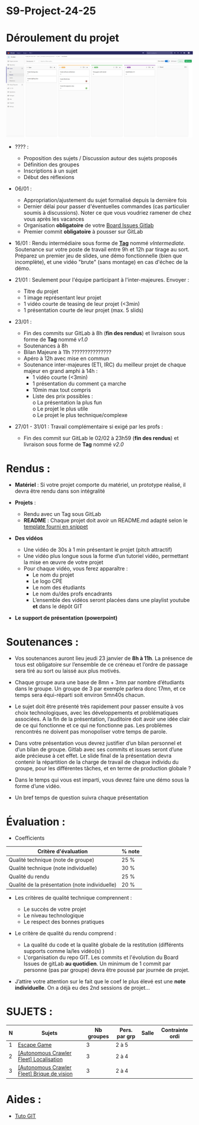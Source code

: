 # S9-Project-24-25

# Déroulement du projet

![GitLab Board](https://raw.githubusercontent.com/cpe-majeure-robotique/S9-Project-19-20/master/images/GitLab_Board.png)

- ???? : 
  - Proposition des sujets / Discussion autour des sujets proposés
  - Définition des groupes
  - Inscriptions à un sujet
  - Début des réflexions

- 06/01 : 
  - Appropriation/ajustement du sujet formalisé depuis la dernière fois
  - Dernier délai pour passer d'éventuelles commandes (cas particulier soumis à discussions). Noter ce que vous voudriez ramener de chez vous après les vacances
  - Organisation **obligatoire** de votre [Board Issues Gitlab](https://www.youtube.com/watch?v=CiolDtBIOA0)
  - Premier commit **obligatoire** à pousser sur GitLab


- 16/01 : Rendu intermédiaire sous forme de **[Tag](https://docs.gitlab.com/ee/university/training/topics/tags.html)** nommé *vIntermediate*. Soutenance  sur votre poste de travail entre 9h et 12h par tirage au sort. Préparez un premier jeu de slides, une démo fonctionnelle (bien que incomplète), et une vidéo "brute" (sans montage) en cas d'échec de la démo.
  
- 21/01 : Seulement pour l'équipe participant à l'inter-majeures. Envoyer :
  - Titre du projet
  - 1 image représentant leur projet
  - 1 vidéo courte de teasing de leur projet (<3min)
  - 1 présentation courte de leur projet (max. 5 slids)

- 23/01 :
  - Fin des commits sur GitLab à 8h (**fin des rendus**) et livraison sous forme de **Tag** nommé *v1.0*
  - Soutenances à 8h
  - Bilan Majeure à 11h ???????????????
  - Apéro à 12h avec mise en commun
  - Soutenance inter-majeures (ETI, IRC) du meilleur projet de chaque majeur en grand amphi à 14h :
      - 1 vidéo courte (<3min)
      - 1 présentation du comment ça marche
      - 10min max tout compris
      - Liste des prix possibles :   
          o La présentation la plus fun  
          o Le projet le plus utile  
          o Le projet le plus technique/complexe   





- 27/01 - 31/01 : Travail complémentaire si exigé par les profs :
  - Fin des commit sur GitLab le 02/02 à 23h59 (**fin des rendus**) et livraison sous forme de **Tag** nommé *v2.0*


# Rendus : 

- **Matériel** : Si votre projet comporte du matériel, un prototype réalisé, il devra être rendu dans son intégralité

- **Projets** :
  - Rendu avec un Tag sous GitLab
  - **README** : Chaque projet doit avoir un README.md adapté selon le [template fourni en snippet](https://gitlab.com/snippets/1917426)

- **Des vidéos**
  - Une vidéo de 30s à 1 min présentant le projet (pitch attractif)
  - Une vidéo plus longue sous la forme d’un tutoriel vidéo, permettant la mise en œuvre de votre projet
  - Pour chaque vidéo, vous ferez apparaître :
    - Le nom du projet
    - Le logo CPE
    - Le nom des étudiants
    - Le nom du/des profs encadrants
    - L’ensemble des vidéos seront placées dans une playlist youtube **et** dans le dépôt GIT

- **Le support de présentation (powerpoint)**

# Soutenances : 
 
- Vos soutenances auront lieu jeudi 23 janvier de **8h à 11h**. La présence de tous est obligatoire sur l’ensemble de ce créneau et l’ordre de passage sera tiré au sort ou laissé aux plus motivés. 

- Chaque groupe aura une base de 8mn + 3mn par nombre d’étudiants dans le groupe. Un groupe de 3 par exemple parlera donc 17mn, et ce temps sera équi-réparti soit environ 5mn40s chacun.

- Le sujet doit être présenté très rapidement pour passer ensuite à vos choix technologiques, avec les développements et problématiques associées. A la fin de la présentation, l’auditoire doit avoir une idée clair de ce qui fonctionne et ce qui ne fonctionne pas. Les problèmes rencontrés ne doivent pas monopoliser votre temps de parole.

- Dans votre présentation vous devrez justifier d’un bilan personnel et d’un bilan de groupe. Gitlab avec ses commits et issues seront d’une aide précieuse à cet effet. Le slide final de la présentation devra contenir la répartition de la charge de travail de chaque individu du groupe, pour les différentes tâches, et en terme de production globale ? 

- Dans le temps qui vous est imparti, vous devrez faire une démo sous la forme d’une vidéo. 

- Un bref temps de question suivra chaque présentation



# Évaluation : 

- Coefficients

| Critère d'évaluation                           | % note |
| ---------------------------------------------- | ------ |
| Qualité technique (note de groupe)             | 25 %   |
| Qualité technique (note individuelle)          | 30 %   |
| Qualité du rendu                               | 25 %   |
| Qualité de la présentation (note individuelle) | 20 %   |

- Les critères de qualité technique comprennent :  
  - Le succès de votre projet
  - Le niveau technologique
  - Le respect des bonnes pratiques 

- Le critère de qualité du rendu comprend : 
  - La qualité du code et la qualité globale de la restitution (différents supports comme la/les vidéo(s) )
  - L'organisation du repo GIT. Les commits et l'évolution du Board Issues de gitLab **au quotidien**. Un minimum de 1 commit par personne (pas par groupe) devra être poussé par journée de projet.
  

- J’attire votre attention sur le fait que le coef le plus élevé est une **note individuelle**. On a déjà eu des 2nd sessions de projet...

# SUJETS :

|N| Sujets                                                         | Nb groupes     | Pers. par grp |   Salle  | Contrainte ordi  |
|-| -------------------------------------------------------------- | -------------- | ------------- | -------- | ---------------- |
|1| [Escape Game ](EscapeGame.md)                                  |        3       |  2 à 5        |          |                  |
|2| [\[Autonomous Crawler Fleet\] Localisation ](VehicAuto2.md)    |        3       |  2 à 4        |          |                  |
|3| [\[Autonomous Crawler Fleet\] Brique de vision ](VehicAuto3.md)  |        3       |  2 à 4        |          |                  |

# Aides :
- [Tuto GIT](https://www.youtube.com/watch?v=gp_k0UVOYMw)
